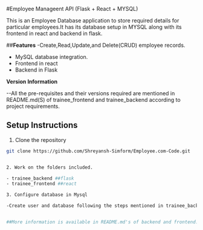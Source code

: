 #Employee Manageent API (Flask + React + MYSQL)

This is an Employee Database application to store required details for particular employees.It has its database setup in MYSQL along with its frontend in react and backend in flask.

##**Features**
-Create,Read,Update,and Delete(CRUD) employee records.
- MySQL database integration.
- Frontend in react
- Backend in Flask

**Version Information**

--All the pre-requisites and their versions required are mentioned in README.md(S) of trainee_frontend and trainee_backend according to project requirements.


## **Setup Instructions**

1. Clone the repository

```bash
git clone https://github.com/Shreyansh-Simform/Employee.com-Code.git


2. Work on the folders included.

- trainee_backend ##flask
- trainee_frontend ##react

3. Configure database in Mysql

-Create user and database following the steps mentioned in trainee_backend/README.md


##More information is available in README.md's of backend and frontend.


